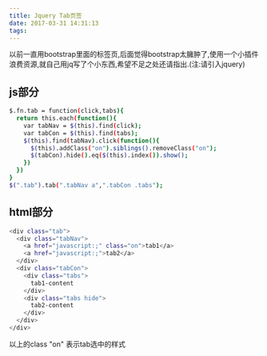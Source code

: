 ```yaml
---
title: Jquery Tab页签
date: 2017-03-31 14:31:13
tags:
---
```

以前一直用bootstrap里面的标签页,后面觉得bootstrap太臃肿了,使用一个小插件浪费资源,就自己用jq写了个小东西,希望不足之处还请指出.(注:请引入jquery)

## js部分

``` bash
$.fn.tab = function(click,tabs){
  return this.each(function(){
    var tabNav = $(this).find(click);
    var tabCon = $(this).find(tabs);
    $(this).find(tabNav).click(function(){
      $(this).addClass("on").siblings().removeClass("on");
      $(tabCon).hide().eq($(this).index()).show();
    })
  })
}
$(".tab").tab(".tabNav a",".tabCon .tabs");
```

## html部分
<!-- more -->

``` bash
<div class="tab">
  <div class="tabNav">
    <a href="javascript:;" class="on">tab1</a>
    <a href="javascript:;">tab2</a>
  </div>
  <div class="tabCon">
    <div class="tabs">
      tab1-content
    </div>
    <div class="tabs hide">
      tab2-content
    </div>
  </div>
</div>
```

以上的class "on" 表示tab选中的样式